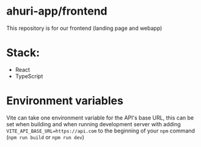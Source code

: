 # ahuri-app/frontend

This repository is for our frontend (landing page and webapp)

# Stack:

- React
- TypeScript

# Environment variables

Vite can take one environment variable for the API's base URL, this can be set when building and when running development server with adding `VITE_API_BASE_URL=https://api.com` to the beginning of your `npm` command (`npm run build` or `npm run dev`)
